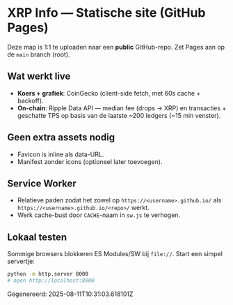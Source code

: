 # XRP Info — Statische site (GitHub Pages)

Deze map is 1:1 te uploaden naar een **public** GitHub-repo. Zet Pages aan op de `main` branch (root).

## Wat werkt live
- **Koers + grafiek**: CoinGecko (client-side fetch, met 60s cache + backoff).
- **On-chain**: Ripple Data API — median fee (drops → XRP) en transacties + geschatte TPS op basis van de laatste ~200 ledgers (~15 min venster).

## Geen extra assets nodig
- Favicon is inline als data-URL.
- Manifest zonder icons (optioneel later toevoegen).

## Service Worker
- Relatieve paden zodat het zowel op `https://<username>.github.io/` als `https://<username>.github.io/<repo>/` werkt.
- Werk cache-bust door `CACHE`-naam in `sw.js` te verhogen.

## Lokaal testen
Sommige browsers blokkeren ES Modules/SW bij `file://`. Start een simpel servertje:
```bash
python -m http.server 8000
# open http://localhost:8000
```

Gegenereerd: 2025-08-11T10:31:03.618101Z
